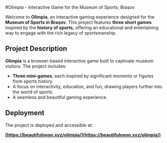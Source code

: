 #Olimpia - Interactive Game for the Museum of Sports, Brașov

Welcome to **Olimpia**, an interactive gaming experience designed for the **Museum of Sports in Brașov**. This project features **three short games** inspired by the **history of sports**, offering an educational and entertaining way to engage with the rich legacy of sportsmanship.

## Project Description

**Olimpia** is a browser-based interactive game built to captivate museum visitors. The project includes:

- **Three mini-games**, each inspired by significant moments or figures from sports history.
- A focus on interactivity, education, and fun, drawing players further into the world of sports.
- A seamless and beautiful gaming experience.

## Deployment

The project is deployed and accessible at:

**[https://beautifulneon.xyz/olimpia/](https://beautifulneon.xyz/olimpia/)**

